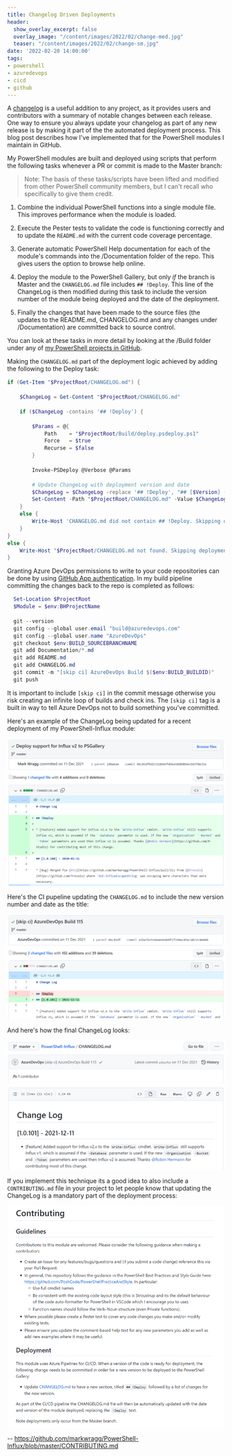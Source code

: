 ```yaml
---
title: Changelog Driven Deployments
header:
  show_overlay_excerpt: false
  overlay_image: "/content/images/2022/02/change-med.jpg"
  teaser: "/content/images/2022/02/change-sm.jpg"
date: '2022-02-20 14:00:00'
tags:
- powershell
- azuredevops
- cicd
- github
---
```


A [changelog](https://keepachangelog.com/en/1.0.0/) is a useful addition to any project, as it provides users and contributors with a summary of notable changes between each release. One way to ensure you always update your changelog as part of any new release is by making it part of the the automated deployment process. This blog post describes how I've implemented that for the PowerShell modules I maintain in GitHub.

My PowerShell modules are built and deployed using scripts that perform the following tasks whenever a PR or commit is made to the Master branch:

> Note: The basis of these tasks/scripts have been lifted and modified from other PowerShell community members, but I can't recall who specifically to give them credit.

1. Combine the individual PowerShell functions into a single module file. This improves performance when the module is loaded.

2. Execute the Pester tests to validate the code is functioning correctly and to update the `README.md` with the current code coverage percentage.

3. Generate automatic PowerShell Help documentation for each of the module's commands into the /Documentation folder of the repo. This gives users the option to browse help online.

4. Deploy the module to the PowerShell Gallery, but only _if_ the branch is Master and the `CHANGELOG.md` file includes `## !Deploy`. This line of the ChangeLog is then modified during this task to include the version number of the module being deployed and the date of the deployment.

5. Finally the changes that have been made to the source files (the updates to the README.md, CHANGELOG.md and any changes under /Documentation) are committed back to source control.

You can look at these tasks in more detail by looking at the /Build folder under any of [my PowerShell projects in GitHub](https://github.com/markwragg/PowerShell-Influx/blob/master/Build).

Making the `CHANGELOG.md` part of the deployment logic achieved by adding the following to the Deploy task:

```powershell
if (Get-Item "$ProjectRoot/CHANGELOG.md") {
        
    $ChangeLog = Get-Content "$ProjectRoot/CHANGELOG.md"

    if ($ChangeLog -contains '## !Deploy') {

        $Params = @{
            Path    = "$ProjectRoot/Build/deploy.psdeploy.ps1"
            Force   = $true
            Recurse = $false
        }

        Invoke-PSDeploy @Verbose @Params

        # Update ChangeLog with deployment version and date
        $ChangeLog = $ChangeLog -replace '## !Deploy', "## [$Version] - $(Get-Date -Format 'yyyy-MM-dd')"
        Set-Content -Path "$ProjectRoot/CHANGELOG.md" -Value $ChangeLog
    }
    else {
        Write-Host 'CHANGELOG.md did not contain ## !Deploy. Skipping deployment.'
    }
}
else {
    Write-Host "$ProjectRoot/CHANGELOG.md not found. Skipping deployment."
}
```

Granting Azure DevOps permissions to write  to your code repositories can be done by using [GitHub App authentication](https://docs.microsoft.com/en-us/azure/devops/pipelines/repos/github?view=azure-devops&tabs=yaml#github-app-authentication). In my build pipeline committing the changes back to the repo is completed as follows:

```powershell
  Set-Location $ProjectRoot
  $Module = $env:BHProjectName

  git --version
  git config --global user.email "build@azuredevops.com"
  git config --global user.name "AzureDevOps"
  git checkout $env:BUILD_SOURCEBRANCHNAME
  git add Documentation/*.md
  git add README.md
  git add CHANGELOG.md
  git commit -m "[skip ci] AzureDevOps Build $($env:BUILD_BUILDID)"
  git push
```

It is important to include `[skip ci]` in the commit message otherwise you risk creating an infinite loop of builds and check ins. The `[skip ci]` tag is a built in way to tell Azure DevOps not to build something you've committed.

Here's an example of the ChangeLog being updated for a recent deployment of my PowerShell-Influx module:

![changelog deployment example commit](/content/images/2022/02/changelog-deploy-example.png)

Here's the CI pupeline updating the `CHANGELOG.md` to include the new version number and date as the title:

![changelog deployment example commit](/content/images/2022/02/changelog-deploy-example-2.png)

And here's how the final ChangeLog looks:

![changelog deployment example commit](/content/images/2022/02/changelog-deploy-example-3.png)

If you implement this technique its a good idea to also include a `CONTRIBUTING.md` file in your project to let people know that updating the ChangeLog is a mandatory part of the deployment process:

![changelog deployment example commit](/content/images/2022/02/contributing-example.png)

-- https://github.com/markwragg/PowerShell-Influx/blob/master/CONTRIBUTING.md